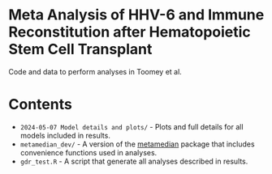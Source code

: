 # Meta Analysis of HHV-6 and Immune Reconstitution after Hematopoietic Stem Cell Transplant

Code and data to perform analyses in Toomey et al.

# Contents

- `2024-05-07 Model details and plots/` - Plots and full details for all models included in results.
- `metamedian_dev/` - A version of the [metamedian](https://github.com/cran/metamedian) package that includes convenience functions used in analyses.
- `gdr_test.R` - A script that generate all analyses described in results.
